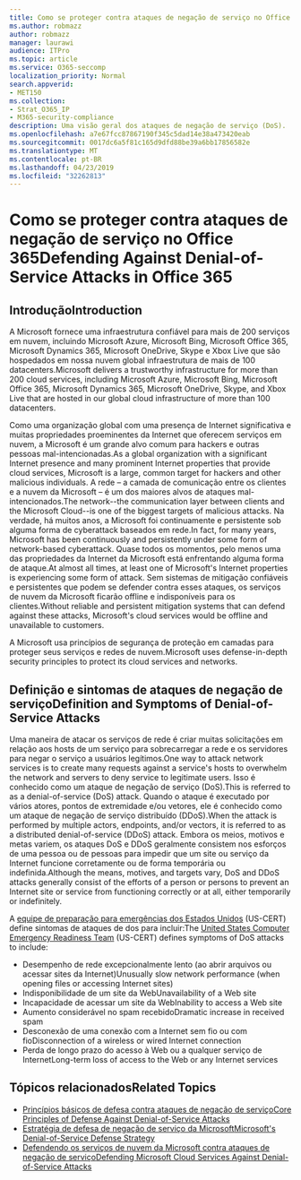 ```yaml
---
title: Como se proteger contra ataques de negação de serviço no Office 365
ms.author: robmazz
author: robmazz
manager: laurawi
audience: ITPro
ms.topic: article
ms.service: O365-seccomp
localization_priority: Normal
search.appverid:
- MET150
ms.collection:
- Strat_O365_IP
- M365-security-compliance
description: Uma visão geral dos ataques de negação de serviço (DoS).
ms.openlocfilehash: a7e67fcc87867190f345c5dad14e38a473420eab
ms.sourcegitcommit: 0017dc6a5f81c165d9dfd88be39a6bb17856582e
ms.translationtype: MT
ms.contentlocale: pt-BR
ms.lasthandoff: 04/23/2019
ms.locfileid: "32262813"
---
```

# <a name="defending-against-denial-of-service-attacks-in-office-365"></a><span data-ttu-id="d7cf4-103">Como se proteger contra ataques de negação de serviço no Office 365</span><span class="sxs-lookup"><span data-stu-id="d7cf4-103">Defending Against Denial-of-Service Attacks in Office 365</span></span>

## <a name="introduction"></a><span data-ttu-id="d7cf4-104">Introdução</span><span class="sxs-lookup"><span data-stu-id="d7cf4-104">Introduction</span></span>
<span data-ttu-id="d7cf4-105">A Microsoft fornece uma infraestrutura confiável para mais de 200 serviços em nuvem, incluindo Microsoft Azure, Microsoft Bing, Microsoft Office 365, Microsoft Dynamics 365, Microsoft OneDrive, Skype e Xbox Live que são hospedados em nossa nuvem global infraestrutura de mais de 100 datacenters.</span><span class="sxs-lookup"><span data-stu-id="d7cf4-105">Microsoft delivers a trustworthy infrastructure for more than 200 cloud services, including Microsoft Azure, Microsoft Bing, Microsoft Office 365, Microsoft Dynamics 365, Microsoft OneDrive, Skype, and Xbox Live that are hosted in our global cloud infrastructure of more than 100 datacenters.</span></span>

<span data-ttu-id="d7cf4-106">Como uma organização global com uma presença de Internet significativa e muitas propriedades proeminentes da Internet que oferecem serviços em nuvem, a Microsoft é um grande alvo comum para hackers e outras pessoas mal-intencionadas.</span><span class="sxs-lookup"><span data-stu-id="d7cf4-106">As a global organization with a significant Internet presence and many prominent Internet properties that provide cloud services, Microsoft is a large, common target for hackers and other malicious individuals.</span></span> <span data-ttu-id="d7cf4-107">A rede – a camada de comunicação entre os clientes e a nuvem da Microsoft – é um dos maiores alvos de ataques mal-intencionados.</span><span class="sxs-lookup"><span data-stu-id="d7cf4-107">The network--the communication layer between clients and the Microsoft Cloud--is one of the biggest targets of malicious attacks.</span></span> <span data-ttu-id="d7cf4-108">Na verdade, há muitos anos, a Microsoft foi continuamente e persistente sob alguma forma de cyberattack baseados em rede.</span><span class="sxs-lookup"><span data-stu-id="d7cf4-108">In fact, for many years, Microsoft has been continuously and persistently under some form of network-based cyberattack.</span></span> <span data-ttu-id="d7cf4-109">Quase todos os momentos, pelo menos uma das propriedades da Internet da Microsoft está enfrentando alguma forma de ataque.</span><span class="sxs-lookup"><span data-stu-id="d7cf4-109">At almost all times, at least one of Microsoft's Internet properties is experiencing some form of attack.</span></span> <span data-ttu-id="d7cf4-110">Sem sistemas de mitigação confiáveis e persistentes que podem se defender contra esses ataques, os serviços de nuvem da Microsoft ficarão offline e indisponíveis para os clientes.</span><span class="sxs-lookup"><span data-stu-id="d7cf4-110">Without reliable and persistent mitigation systems that can defend against these attacks, Microsoft's cloud services would be offline and unavailable to customers.</span></span>

<span data-ttu-id="d7cf4-111">A Microsoft usa princípios de segurança de proteção em camadas para proteger seus serviços e redes de nuvem.</span><span class="sxs-lookup"><span data-stu-id="d7cf4-111">Microsoft uses defense-in-depth security principles to protect its cloud services and networks.</span></span> 

## <a name="definition-and-symptoms-of-denial-of-service-attacks"></a><span data-ttu-id="d7cf4-112">Definição e sintomas de ataques de negação de serviço</span><span class="sxs-lookup"><span data-stu-id="d7cf4-112">Definition and Symptoms of Denial-of-Service Attacks</span></span>
<span data-ttu-id="d7cf4-113">Uma maneira de atacar os serviços de rede é criar muitas solicitações em relação aos hosts de um serviço para sobrecarregar a rede e os servidores para negar o serviço a usuários legítimos.</span><span class="sxs-lookup"><span data-stu-id="d7cf4-113">One way to attack network services is to create many requests against a service's hosts to overwhelm the network and servers to deny service to legitimate users.</span></span> <span data-ttu-id="d7cf4-114">Isso é conhecido como um ataque de negação de serviço (DoS).</span><span class="sxs-lookup"><span data-stu-id="d7cf4-114">This is referred to as a denial-of-service (DoS) attack.</span></span> <span data-ttu-id="d7cf4-115">Quando o ataque é executado por vários atores, pontos de extremidade e/ou vetores, ele é conhecido como um ataque de negação de serviço distribuído (DDoS).</span><span class="sxs-lookup"><span data-stu-id="d7cf4-115">When the attack is performed by multiple actors, endpoints, and/or vectors, it is referred to as a distributed denial-of-service (DDoS) attack.</span></span> <span data-ttu-id="d7cf4-116">Embora os meios, motivos e metas variem, os ataques DoS e DDoS geralmente consistem nos esforços de uma pessoa ou de pessoas para impedir que um site ou serviço da Internet funcione corretamente ou de forma temporária ou indefinida.</span><span class="sxs-lookup"><span data-stu-id="d7cf4-116">Although the means, motives, and targets vary, DoS and DDoS attacks generally consist of the efforts of a person or persons to prevent an Internet site or service from functioning correctly or at all, either temporarily or indefinitely.</span></span>

<span data-ttu-id="d7cf4-117">A [equipe de preparação para emergências dos Estados Unidos](https://www.us-cert.gov/) (US-CERT) define sintomas de ataques de dos para incluir:</span><span class="sxs-lookup"><span data-stu-id="d7cf4-117">The [United States Computer Emergency Readiness Team](https://www.us-cert.gov/) (US-CERT) defines symptoms of DoS attacks to include:</span></span>
- <span data-ttu-id="d7cf4-118">Desempenho de rede excepcionalmente lento (ao abrir arquivos ou acessar sites da Internet)</span><span class="sxs-lookup"><span data-stu-id="d7cf4-118">Unusually slow network performance (when opening files or accessing Internet sites)</span></span>
- <span data-ttu-id="d7cf4-119">Indisponibilidade de um site da Web</span><span class="sxs-lookup"><span data-stu-id="d7cf4-119">Unavailability of a Web site</span></span>
- <span data-ttu-id="d7cf4-120">Incapacidade de acessar um site da Web</span><span class="sxs-lookup"><span data-stu-id="d7cf4-120">Inability to access a Web site</span></span>
- <span data-ttu-id="d7cf4-121">Aumento considerável no spam recebido</span><span class="sxs-lookup"><span data-stu-id="d7cf4-121">Dramatic increase in received spam</span></span>
- <span data-ttu-id="d7cf4-122">Desconexão de uma conexão com a Internet sem fio ou com fio</span><span class="sxs-lookup"><span data-stu-id="d7cf4-122">Disconnection of a wireless or wired Internet connection</span></span>
- <span data-ttu-id="d7cf4-123">Perda de longo prazo do acesso à Web ou a qualquer serviço de Internet</span><span class="sxs-lookup"><span data-stu-id="d7cf4-123">Long-term loss of access to the Web or any Internet services</span></span>

## <a name="related-topics"></a><span data-ttu-id="d7cf4-124">Tópicos relacionados</span><span class="sxs-lookup"><span data-stu-id="d7cf4-124">Related Topics</span></span>
- [<span data-ttu-id="d7cf4-125">Princípios básicos de defesa contra ataques de negação de serviço</span><span class="sxs-lookup"><span data-stu-id="d7cf4-125">Core Principles of Defense Against Denial-of-Service Attacks</span></span>](office-365-core-principles-of-defense-against-dos-attacks.md)
- [<span data-ttu-id="d7cf4-126">Estratégia de defesa de negação de serviço da Microsoft</span><span class="sxs-lookup"><span data-stu-id="d7cf4-126">Microsoft's Denial-of-Service Defense Strategy</span></span>](office-365-microsoft-dos-defense-strategy.md)
- [<span data-ttu-id="d7cf4-127">Defendendo os serviços de nuvem da Microsoft contra ataques de negação de serviço</span><span class="sxs-lookup"><span data-stu-id="d7cf4-127">Defending Microsoft Cloud Services Against Denial-of-Service Attacks</span></span>](office-365-defending-cloud-services-against-dos-attacks.md)
